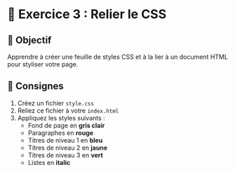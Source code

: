 # 🎨 Exercice 3 : Relier le CSS

## 🎯 Objectif
Apprendre à créer une feuille de styles CSS et à la lier à un document HTML pour styliser votre page.

## 📝 Consignes
1. Créez un fichier `style.css`
2. Reliez ce fichier à votre `index.html`
3. Appliquez les styles suivants :
    - Fond de page en **gris clair**
    - Paragraphes en **rouge**
    - Titres de niveau 1 en **bleu**
    - Titres de niveau 2 en **jaune**
    - Titres de niveau 3 en **vert**
    - Listes en **italic**

